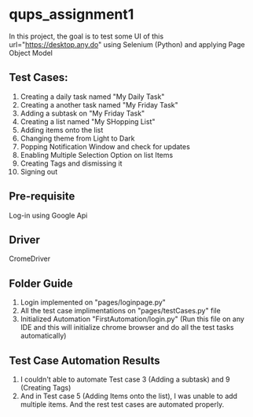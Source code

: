 # qups_assignment1
In this project, the goal is to test some UI of this url="https://desktop.any.do" using Selenium (Python) and applying Page Object Model

## Test Cases:
1. Creating a daily task named "My Daily Task"
2. Creating a another task named "My Friday Task"
3. Adding a subtask on "My Friday Task"
4. Creating a list named "My SHopping List"
5. Adding items onto the list
6. Changing theme from Light to Dark
7. Popping Notification Window and check for updates
8. Enabling Multiple Selection Option on list Items
9. Creating Tags and dismissing it
10. Signing out


## Pre-requisite
Log-in using Google Api

## Driver
CromeDriver

## Folder Guide
1. Login implemented on "pages/loginpage.py"
2. All the test case implimentations on "pages/testCases.py" file
3. Initialized Automation "FirstAutomation/login.py" (Run this file on any IDE and this will initialize chrome browser and do all the test tasks automatically)


## Test Case Automation Results
1. I couldn't able to automate Test case 3 (Adding a subtask) and 9 (Creating Tags)
2. And in Test case 5 (Adding Items onto the list), I was unable to add multiple items.
And the rest test cases are automated properly.


